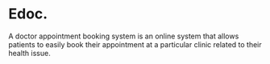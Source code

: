 # Edoc.
A doctor appointment booking system is an online system that allows patients to easily book their appointment at a particular clinic related to their health issue.

